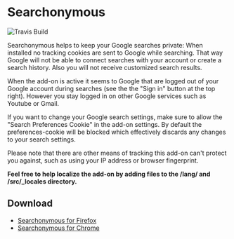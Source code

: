 # Searchonymous

![Travis Build](https://api.travis-ci.org/MorbZ/Searchonymous.svg?branch=master)

Searchonymous helps to keep your Google searches private: When installed no tracking cookies are sent to Google while searching. That way Google will not be able to connect searches with your account or create a search history. Also you will not receive customized search results.

When the add-on is active it seems to Google that are logged out of your Google account during searches (see the the "Sign in" button at the top right). However you stay logged in on other Google services such as Youtube or Gmail.

If you want to change your Google search settings, make sure to allow the "Search Preferences Cookie" in the add-on settings. By default the preferences-cookie will be blocked which effectively discards any changes to your search settings.

Please note that there are other means of tracking this add-on can't protect you against, such as using your IP address or browser fingerprint.

**Feel free to help localize the add-on by adding files to the /lang/ and /src/_locales directory.**

## Download ##
* [Searchonymous for Firefox](https://addons.mozilla.org/firefox/addon/searchonymous/)
* [Searchonymous for Chrome](https://chrome.google.com/webstore/detail/searchonymous/onhfdppooafpnnigbmnpnnjmbajggekc)
